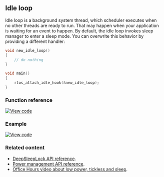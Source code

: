 ## Idle loop

Idle loop is a background system thread, which scheduler executes when no other threads are ready to run. That may happen when your application is waiting for an event to happen. By default, the idle loop invokes sleep manager to enter a sleep mode. You can overwrite this behavior by providing a different handler:

```c++ TODO
void new_idle_loop()
{
    // do nothing
}

void main()
{
    rtos_attach_idle_hook(&new_idle_loop);
}
```

### Function reference

[![View code](https://www.mbed.com/embed/?type=library)](http://os-doc-builder.test.mbed.com/docs/development/mbed-os-api-doxy/group__rtos___idle.html)

### Example

[![View code](https://www.mbed.com/embed/?url=https://os.mbed.com/teams/mbed_example/code/SleepManager_Example_1/)](https://os.mbed.com/teams/mbed_example/code/SleepManager_Example_1/file/e85412b4147e/main.cpp)

### Related content

- [DeepSleepLock API reference](deepsleeplock.html).
- [Power management API reference](power-management.html).
- [Office Hours video about low power, tickless and sleep](https://www.youtube.com/watch?v=OFfOlBaegdg).
